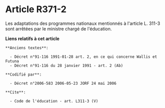 # Article R371-2

Les adaptations des programmes nationaux mentionnés à l'article L. 311-3 sont arrêtées par le ministre chargé de l'éducation.

**Liens relatifs à cet article**

	**Anciens textes**:

	  - Décret n°91-116 1991-01-28 art. 2, en ce qui concerne Wallis et Futuna
	  - Décret n°91-116 du 28 janvier 1991 - art. 2 (Ab)

	**Codifié par**:

	  - Décret n°2006-583 2006-05-23 JORF 24 mai 2006

	**Cite**:

	  - Code de l'éducation - art. L311-3 (V)
